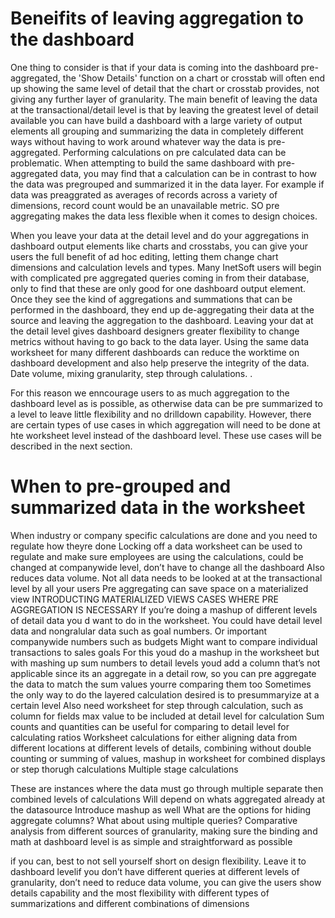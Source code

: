 # Beneifits of leaving aggregation to the dashboard

One thing to consider is that if your data is coming into the dashboard pre-aggregated, the 'Show Details' function on a chart or crosstab will often end up showing the same level of detail that the chart or crosstab provides, not giving any further layer of granularity.
The main benefit of leaving the data at the transactional/detail level is that by leaving the greatest level of detail available you can have build a dashboard with a large variety of output elements all grouping and summarizing the data in completely different ways without having to work around whatever way the data is pre-aggregated. Performing calculations on pre calculated data can be problematic. When attempting to build the same dashboard with pre-aggregated data, you may find that a calculation can be in contrast to how the data was pregrouped and summarized it in the data layer.  For example if data was preaggrated as averages of records across a variety of dimensions, record count would be an unavailable metric. SO pre aggregating makes the data less flexible when it comes to design choices.  


When you leave your data at the detail level and do your aggregations in dashboard output elements like charts and crosstabs, you can give your users the full benefit of ad hoc editing, letting them change chart dimensions and calculation levels and types.
Many InetSoft users will begin with complicated pre aggregated queries coming in from their database, only to find that these are only good for one dashboard output element. Once they see the kind of aggregations and summations that can be performed in the dashboard, they end up de-aggregating their data at the source and leaving the aggregation to the dashboard. Leaving your dat at the detail level gives dashboard designers greater flexibility to change metrics without having to go back to the data layer.  Using the same data worksheet for many different dashboards can reduce the worktime on dashboard development and also help preserve the integrity of the data.
Date volume, mixing granularity, step through calulations. .


For this reason we enncourage users to as much aggregation to the dashboard level as is possible, as otherwise data can be pre summarized to a level to leave little flexibility and no drilldown capability. However, there are certain types of use cases in which aggregation will need to be done at hte worksheet level instead of the dashboard level. These use cases will be described in the next section.

# When to pre-grouped and summarized data in the worksheet

When industry or company specific calculations are done and you need to regulate how theyre done
Locking off a data worksheet can be used to regulate and make sure employees are using the calculations, could be changed at companywide level, don’t have to change all the dashboard
Also reduces data volume. 
Not all data needs to be looked at at the transactional level by all your users
Pre aggregating can save space on a materialized view
INTRODUCTING MATERIALIZED VIEWS
CASES WHERE PRE AGGREGATION IS NECESSARY
If you’re doing a mashup of different levels of detail data you d want to do in the worksheet. You could have detail level data and nongralular data such as goal numbers. Or important companywide numbers such as budgets
Might want to compare individual transactions to sales goals
For this youd do a mashup in the worksheet but with mashing up sum numbers to detail levels youd add a column that’s not applicable since its an aggregate in a detail row, so you can pre aggregate the data to match the sum values yourre comparing them too
Sometimes the only way to do the layered calculation desired is to presummaryize at a certain level
Also need worksheet for step through calculation, such as column for fields max value  to be included at detail level for calculation
Sum counts and quantities  can be useful for comparing to detail level for calculating ratios
Worksheet calculations for either aligning data from different locations at different levels of details, combining without double counting or summing of values, mashup in worksheet for combined displays or step thorugh calculations
Multiple stage calculations

These are instances where the data must go through multiple separate then combined levels of calculations
Will depend on whats aggregated already at the datasource
Introduce mashup as well
What are the options for hiding aggregate columns?
What about using multiple queries?
Comparative analysis from different sources of granularity, making sure the binding and math at dashboard level is as simple and straightforward as possible

if you can, best to not sell yourself short on design flexibility. Leave it to dashboard levelif you don’t have different  queries at different levels of granularity, don’t need to reduce data volume, you can give the users show details capability and the most flexibility with different types of summarizations and different combinations of dimensions


